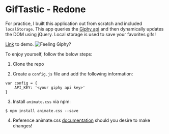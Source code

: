 # GifTastic - Redone
For practice, I built this application out from scratch and included `localStorage`. This app queries the [Giphy api](https://developers.giphy.com/docs/) and then dynamically updates the DOM using jQuery. Local storage is used to save your favorites gifs!

[Link](https://drive.google.com/file/d/1ldDpUW4SoEI-0FHDaXsN0wReVd3sX2KZ/view) to demo.
![Feeling Giphy?](../master/assets/site-image.png)

To enjoy yourself, follow the below steps:

1. Clone the repo

2. Create a `config.js` file and add the following information:

```
var config = {
    API_KEY: '<your giphy api key>'
}
```
3. Install `animate.css` via npm:

```
$ npm install animate.css --save
```

4. Reference animate.css [documentation](https://github.com/daneden/animate.css) should you desire to make changes!
